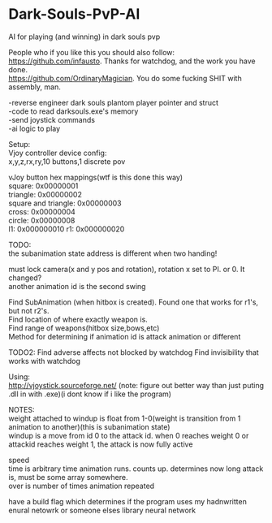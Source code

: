 # Dark-Souls-PvP-AI
AI for playing (and winning) in dark souls pvp  
  
People who if you like this you should also follow:  
https://github.com/infausto. Thanks for watchdog, and the work you have done.  
https://github.com/OrdinaryMagician. You do some fucking SHIT with assembly, man.  
  
-reverse engineer dark souls plantom player pointer and struct  
-code to read darksouls.exe's memory   
-send joystick commands  
-ai logic to play  
  
Setup:  
Vjoy controller device config:  
	x,y,z,rx,ry,10 buttons,1 discrete pov

vJoy button hex mappings(wtf is this done this way)  
square: 0x00000001  
triangle: 0x00000002  
square and triangle: 0x00000003  
cross: 0x00000004  
circle: 0x00000008  
l1: 0x000000010
r1: 0x000000020
  
TODO:  
  the subanimation state address is different when two handing!  

  must lock camera(x and y pos and rotation), rotation x set to PI. or 0. It changed?  
  another animation id is the second swing  

  Find SubAnimation (when hitbox is created). Found one that works for r1's, but not r2's.  
  Find location of where exactly weapon is.      
  Find range of weapons(hitbox size,bows,etc)  
  Method for determining if animation id is attack animation or different  

TODO2:
  Find adverse affects not blocked by watchdog
  Find invisibility that works with watchdog

Using:   
http://vjoystick.sourceforge.net/ (note: figure out better way than just puting .dll in with .exe)(i dont know if i like the program)  

NOTES:  
weight attached to windup is float from 1-0(weight is transition from 1 animation to another)(this is subanimation state)  
windup is a move from id 0 to the attack id. when 0 reaches weight 0 or attackid reaches weight 1, the attack is now fully active  
  
speed  
time is arbitrary time animation runs. counts up. determines now long attack is, must be some array somewhere.  
over is number of times animation repeated  
  

  have a build flag which determines if the program uses my hadnwritten enural netowrk or someone elses library neural network